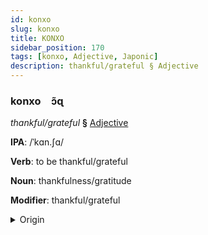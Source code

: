 ```yaml
---
id: konxo
slug: konxo
title: KONXO
sidebar_position: 170
tags: [konxo, Adjective, Japonic]
description: thankful/grateful § Adjective
---
```


### konxo&emsp;<span kind="abugida">ɔ̃ɋ</span>

*thankful/grateful* **§** [Adjective](../../tags/Adjective)

**IPA**: /ˈkɑn.ʃɑ/

**Verb**: to be thankful/grateful

**Noun**: thankfulness/gratitude

**Modifier**: thankful/grateful

<details>
    <summary>Origin</summary>
    Japanese か​んしゃ kansha [kã̠ɰ̃ɕa̠]<br/>
    <em>Japonic Language Family</em>
</details>